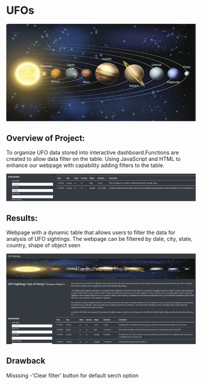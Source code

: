 # UFOs
![title_img](https://github.com/Dorislava/UFOs/blob/main/static/images/nasa.jpg)

##  Overview of Project:
To organize UFO data stored into interactive dashboard.Functions are created to allow data filter on the table. 
Using JavaScript and HTML to enhance our webpage with capability adding filters to the table. 

![page_preview](https://github.com/Dorislava/UFOs/blob/main/static/images/Fig.4.JPG)

##  Results:
Webpage with a dynamic table that allows users to filter the data for analysis of UFO sightings. 
The webpage can be filtered by date, city, state, country, shape of object seen 

![filter_img](https://github.com/Dorislava/UFOs/blob/main/static/images/Fig.2.JPG)

## Drawback
Misssing -'Clear filter' button for default serch option
